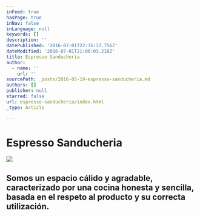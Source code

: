 ```yaml
---
inFeed: true
hasPage: true
inNav: false
inLanguage: null
keywords: []
description: ''
datePublished: '2016-07-01T22:35:37.756Z'
dateModified: '2016-07-01T21:06:03.218Z'
title: Espresso Sanducheria
author:
  - name: ''
    url: ''
sourcePath: _posts/2016-05-19-espresso-sanducheria.md
authors: []
publisher: null
starred: false
url: espresso-sanducheria/index.html
_type: Article

---
```

# Espresso Sanducheria
![](https://s3-us-west-2.amazonaws.com/the-grid-img/p/5630d13d556b8478078ba5594c1c655a01b1606d.jpg)

## Somos un espacio cálido y agradable, caracterizado por una cocina honesta y sencilla, basada en el respeto al producto y su correcta utilización.